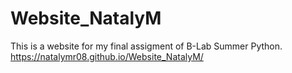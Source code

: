 # Website_NatalyM
This is a website for my final assigment of B-Lab Summer Python.
https://natalymr08.github.io/Website_NatalyM/
